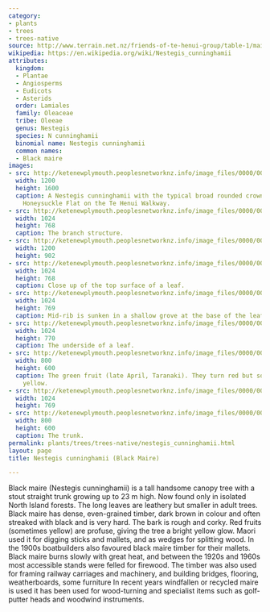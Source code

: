 ```yaml
---
category:
- plants
- trees
- trees-native
source: http://www.terrain.net.nz/friends-of-te-henui-group/table-1/maire.html
wikipedia: https://en.wikipedia.org/wiki/Nestegis_cunninghamii
attributes:
  kingdom:
  - Plantae
  - Angiosperms
  - Eudicots
  - Asterids
  order: Lamiales
  family: Oleaceae
  tribe: Oleeae
  genus: Nestegis
  species: N cunninghamii
  binomial name: Nestegis cunninghamii
  common names:
  - Black maire
images:
- src: http://ketenewplymouth.peoplesnetworknz.info/image_files/0000/0003/4574/Nestegis_cunninghamii__black_maire.JPG
  width: 1200
  height: 1600
  caption: A Nestegis cunninghamii with the typical broad rounded crown growing on
    Honeysuckle Flat on the Te Henui Walkway.
- src: http://ketenewplymouth.peoplesnetworknz.info/image_files/0000/0003/4579/Nestegis_cunninghamii__black_maire-001.JPG
  width: 1024
  height: 768
  caption: The branch structure.
- src: http://ketenewplymouth.peoplesnetworknz.info/image_files/0000/0007/2939/Nestegis_cunninghamii__Black_maire.JPG
  width: 1200
  height: 902
- src: http://ketenewplymouth.peoplesnetworknz.info/image_files/0000/0003/4609/Nestegis_cunninghamii__black_maire-007.JPG
  width: 1024
  height: 768
  caption: Close up of the top surface of a leaf.
- src: http://ketenewplymouth.peoplesnetworknz.info/image_files/0000/0003/4599/Nestegis_cunninghamii__black_maire-004.JPG
  width: 1024
  height: 769
  caption: Mid-rib is sunken in a shallow grove at the base of the leaf.
- src: http://ketenewplymouth.peoplesnetworknz.info/image_files/0000/0003/4604/Nestegis_cunninghamii__black_maire-005.JPG
  width: 1024
  height: 770
  caption: The underside of a leaf.
- src: http://ketenewplymouth.peoplesnetworknz.info/image_files/0000/0007/2929/Nestegis_cunninghamii__Black_maire-002.JPG
  width: 800
  height: 600
  caption: The green fruit (late April, Taranaki). They turn red but sometimes turn
    yellow.
- src: http://ketenewplymouth.peoplesnetworknz.info/image_files/0000/0007/2934/Nestegis_cunninghamii__Black_maire-003.JPG
  width: 1024
  height: 769
- src: http://ketenewplymouth.peoplesnetworknz.info/image_files/0000/0003/4584/Nestegis_cunninghamii__black_maire-002.JPG
  width: 800
  height: 600
  caption: The trunk.
permalink: plants/trees/trees-native/nestegis_cunninghamii.html
layout: page
title: Nestegis cunninghamii (Black Maire)

---
```

Black maire (Nestegis cunninghamii) is a tall handsome canopy tree with a stout straight trunk growing up to 23 m high. Now found only in isolated North Island forests. The long leaves are leathery but smaller in adult trees. Black maire has dense, even-grained timber, dark brown in colour and often streaked with black and is very hard. The bark is rough and corky. Red fruits (sometimes yellow) are profuse, giving the tree a bright yellow glow. Maori used it for digging sticks and mallets, and as wedges for splitting wood. In the 1900s boatbuilders also favoured black maire timber for their mallets. Black maire burns slowly with great heat, and between the 1920s and 1960s most accessible stands were felled for firewood. The timber was also used for framing railway carriages and machinery, and building bridges, flooring, weatherboards, some furniture In recent years windfallen or recycled maire is used it has been used for wood-turning and specialist items such as golf-putter heads and woodwind instruments.

